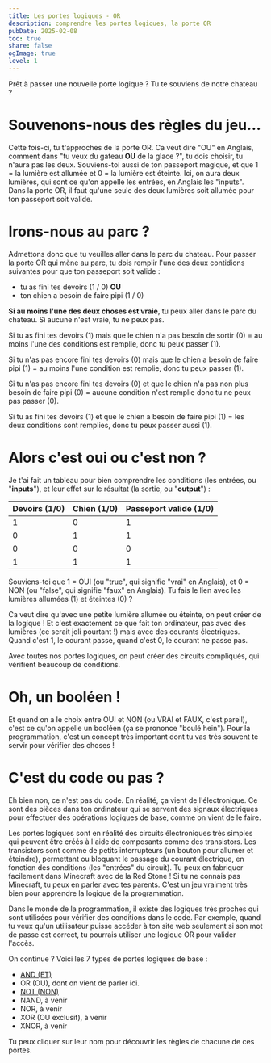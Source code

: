 ```yaml
---
title: Les portes logiques - OR
description: comprendre les portes logiques, la porte OR
pubDate: 2025-02-08
toc: true
share: false
ogImage: true
level: 1
---
```


Prêt à passer une nouvelle porte logique ? Tu te souviens de notre chateau ?

# Souvenons-nous des règles du jeu...

Cette fois-ci, tu t'approches de la porte OR. Ca veut dire "OU" en Anglais, comment dans "tu veux du gateau **OU** de la glace ?", tu dois choisir, tu n'aura pas les deux. Souviens-toi aussi de ton passeport magique, et que 1 = la lumière est allumée et 0 = la lumière est éteinte. Ici, on aura deux lumières, qui sont ce qu'on appelle les entrées, en Anglais les "inputs". Dans la porte OR, il faut qu'une seule des deux lumières soit allumée pour ton passeport soit valide.

# Irons-nous au parc ?

Admettons donc que tu veuilles aller dans le parc du chateau. Pour passer la porte OR qui mène au parc, tu dois remplir l'une des deux contidions suivantes pour que ton passeport soit valide :
- tu as fini tes devoirs (1 / 0)
**OU**
- ton chien a besoin de faire pipi (1 / 0)

**Si au moins l'une des deux choses est vraie**, tu peux aller dans le parc du chateau. Si aucune n'est vraie, tu ne peux pas.

Si tu as fini tes devoirs (1) mais que le chien n'a pas besoin de sortir (0) = au moins l'une des conditions est remplie, donc tu peux passer (1). 

Si tu n'as pas encore fini tes devoirs (0) mais que le chien a besoin de faire pipi (1) = au moins l'une condition est remplie, donc tu peux passer (1).

Si tu n'as pas encore fini tes devoirs (0) et que le chien n'a pas non plus besoin de faire pipi (0) = aucune condition n'est remplie donc tu ne peux pas passer (0).

Si tu as fini tes devoirs (1) et que le chien a besoin de faire pipi (1) = les deux conditions sont remplies, donc tu peux passer aussi (1).

# Alors c'est oui ou c'est non ?

Je t'ai fait un tableau pour bien comprendre les conditions (les entrées, ou "**inputs**"), et leur effet sur le résultat (la sortie, ou "**output**") :

| Devoirs (1/0) | Chien (1/0) | Passeport valide (1/0) |
|---------------|-------------|------------------------|
| 1             | 0           | 1                      |
| 0             | 1           | 1                      |
| 0             | 0           | 0                      |
| 1             | 1           | 1                      |


Souviens-toi que 1 = OUI (ou "true", qui signifie "vrai" en Anglais), et 0 = NON (ou "false", qui signifie "faux" en Anglais). Tu fais le lien avec les lumières allumées (1) et éteintes (0) ? 

Ca veut dire qu'avec une petite lumière allumée ou éteinte, on peut créer de la logique ! Et c'est exactement ce que fait ton ordinateur, pas avec des lumières (ce serait joli pourtant !) mais avec des courants électriques. Quand c'est 1, le courant passe, quand c'est 0, le courant ne passe pas.

Avec toutes nos portes logiques, on peut créer des circuits compliqués, qui vérifient beaucoup de conditions.

# Oh, un booléen !

Et quand on a le choix entre OUI et NON (ou VRAI et FAUX, c'est pareil), c'est ce qu'on appelle un booléen (ça se prononce "boulé hein"). Pour la programmation, c'est un concept très important dont tu vas très souvent te servir pour vérifier des choses !

# C'est du code ou pas ?

Eh bien non, ce n'est pas du code. En réalité, ça vient de l'électronique. Ce sont des pièces dans ton ordinateur qui se servent des signaux électriques pour effectuer des opérations logiques de base, comme on vient de le faire. 

Les portes logiques sont en réalité des circuits électroniques très simples qui peuvent être créés à l'aide de composants comme des transistors. Les transistors sont comme de petits interrupteurs (un bouton pour allumer et éteindre), permettant ou bloquant le passage du courant électrique, en fonction des conditions (les "entrées" du circuit). Tu peux en fabriquer facilement dans Minecraft avec de la Red Stone ! Si tu ne connais pas Minecraft, tu peux en parler avec tes parents. C'est un jeu vraiment très bien pour apprendre la logique de la programmation.

Dans le monde de la programmation, il existe des logiques très proches qui sont utilisées pour vérifier des conditions dans le code. Par exemple, quand tu veux qu'un utilisateur puisse accéder à ton site web seulement si son mot de passe est correct, tu pourrais utiliser une logique OR pour valider l'accès.

On continue ? Voici les 7 types de portes logiques de base :
- [AND (ET)](/lemon-squeezy/parcours/porte-logique-and) 
- OR (OU), dont on vient de parler ici.
- [NOT (NON)](/lemon-squeezy/parcours/porte-logique-not)
- NAND, à venir
- NOR, à venir
- XOR (OU exclusif), à venir
- XNOR, à venir

Tu peux cliquer sur leur nom pour découvrir les règles de chacune de ces portes.